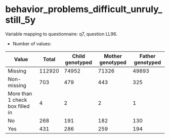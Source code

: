 # behavior_problems_difficult_unruly_still_5y
Variable mapping to questionnaire: q7, question LL96.
- Number of values:

| Value | Total | Child genotyped | Mother genotyped | Father genotyped |
| ----- | ----- | --------------- | ---------------- | ---------------- |
| Missing | 112920 | 74952 | 71326 | 49893 |
| Non-missing | 703 | 479 | 443 | 325 |
| More than 1 check box filled in | 4 | 2 | 2 |1 |
| No | 268 | 191 | 182 |130 |
| Yes | 431 | 286 | 259 |194 |



